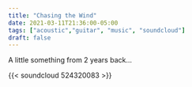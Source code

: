```yaml
---
title: "Chasing the Wind"
date: 2021-03-11T21:36:00-05:00
tags: ["acoustic","guitar", "music", "soundcloud"]
draft: false
---
```


A little something from 2 years back...

{{< soundcloud 524320083 >}}
